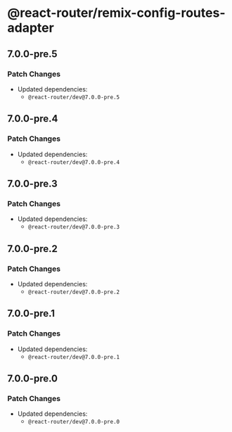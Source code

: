 # @react-router/remix-config-routes-adapter

## 7.0.0-pre.5

### Patch Changes

- Updated dependencies:
  - `@react-router/dev@7.0.0-pre.5`

## 7.0.0-pre.4

### Patch Changes

- Updated dependencies:
  - `@react-router/dev@7.0.0-pre.4`

## 7.0.0-pre.3

### Patch Changes

- Updated dependencies:
  - `@react-router/dev@7.0.0-pre.3`

## 7.0.0-pre.2

### Patch Changes

- Updated dependencies:
  - `@react-router/dev@7.0.0-pre.2`

## 7.0.0-pre.1

### Patch Changes

- Updated dependencies:
  - `@react-router/dev@7.0.0-pre.1`

## 7.0.0-pre.0

### Patch Changes

- Updated dependencies:
  - `@react-router/dev@7.0.0-pre.0`
